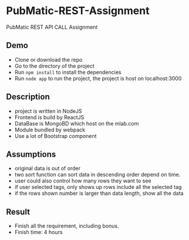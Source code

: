 # PubMatic-REST-Assignment
PubMatic REST API CALL Assignment

## Demo

- Clone or download the repo
- Go to the directory of the project
- Run `npm install` to install the dependencies
- Run `node app` to run the project, the project is host on localhost:3000

## Description

- project is written in NodeJS
- Frontend is build by ReactJS
- DataBase is MongoBD which host on the mlab.com
- Module bundled by webpack
- Use a lot of Bootstrap component

## Assumptions

- original data is out of order
- two sort function can sort data in descending order depend on time.
- user could also control how many rows they want to see
- if user selected tags, only shows up rows include all the selected tag
- if the rows shown number is larger than data length, show all the data

## Result

- Finish all the requirement, including bonus.
- Finish time: 4 hours
